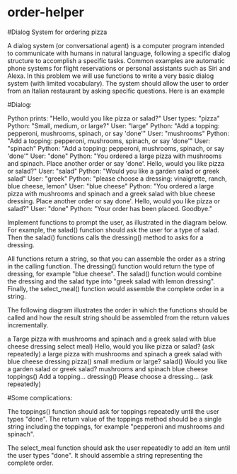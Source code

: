 # order-helper
#Dialog System for ordering pizza

A dialog system (or conversational agent) is a computer program intended to communicate with humans in natural language, following a specific dialog structure to accomplish a specific tasks. Common examples are automatic phone systems for flight reservations or personal assistants such as Siri and Alexa. In this problem we will use functions to write a very basic dialog system (with limited vocabulary). The system should allow the user to order from an Italian restaurant by asking specific questions. Here is an example 

#Dialog:

Python prints: "Hello, would you like pizza or salad?"
User types: "pizza"
Python: "Small, medium, or large?"
User: "large"
Python: "Add a topping: pepperoni, mushrooms, spinach, or say 'done'"
User: "mushrooms"
Python: "Add a topping: pepperoni, mushrooms, spinach, or say 'done'"
User: "spinach"
Python: "Add a topping: pepperoni, mushrooms, spinach, or say 'done'"
User: "done"
Python: "You ordered a large pizza with mushrooms and spinach. Place another order or say 'done'.
Hello, would you like pizza or salad?"
User: "salad"
Python: "Would you like a garden salad or greek salad"
User: "greek"
Python: "please choose a dressing: vinaigrette, ranch, blue cheese, lemon"
User: "blue cheese"
Python: "You ordered a large pizza with mushrooms and spinach and a greek salad with blue cheese dressing. Place another order
or say done'.
Hello, would you like pizza or salad?"
User: "done"
Python: "Your order has been placed. Goodbye."



Implement functions to prompt the user, as illustrated in the diagram below. For example, the salad() function should ask the user for a type of salad. Then the salad() functions calls the dressing() method to asks for a dressing.

All functions return a string, so that you can assemble the order as a string in the calling function. The dressing() function would return the type of dressing, for example "blue cheese". The salad() function would combine the dressing and the salad type into "greek salad with lemon dressing". Finally, the select_meal() function would assemble the complete order in a string.

The following diagram illustrates the order in which the functions should be called and how the result string should be assembled from the return values incrementally.

a Targe pizza with mushrooms and spinach and a greek salad with blue cheese dressing select meal) Hello, would you like pizza or salad? (ask repeatedly) a large pizza with mushrooms and spinach a greek salad with blue cheese dressing pizza() small medium or large? salad() Would you like a garden salad or greek salad? mushrooms and spinach blue cheese toppings() Add a topping... dressing() Please choose a dressing... (ask repeatedly)

#Some complications:

The toppings() function should ask for toppings repeatedly until the user types "done". The return value of the toppings method should be a single string including the toppings, for example "pepperoni and mushrooms and spinach".

The select_meal function should ask the user repeatedly to add an item until the user types "done". It should assemble a string representing the complete order.  
